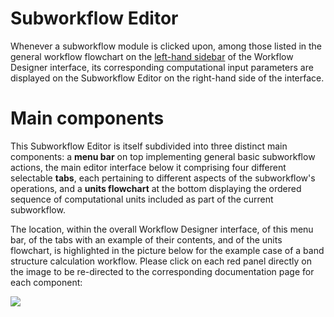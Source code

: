 # Subworkflow Editor

Whenever a subworkflow module is clicked upon, among those listed in the general workflow flowchart on the [left-hand sidebar](../sidebar.md) of the Workflow Designer interface, its corresponding computational input parameters are displayed on the Subworkflow Editor on the right-hand side of the interface.

# Main components

This Subworkflow Editor is itself subdivided into three distinct main components: a **menu bar** on top implementing general basic subworkflow actions, the main editor interface below it comprising four different selectable **tabs**, each pertaining to different aspects of the subworkflow's operations, and a **units flowchart** at the bottom displaying the ordered sequence of computational units included as part of the current subworkflow.  

The location, within the overall Workflow Designer interface, of this menu bar, of the tabs with an example of their contents, and of the units flowchart, is highlighted in the picture below for the example case of a band structure calculation workflow. Please click on each red panel directly on the image to be re-directed to the corresponding documentation page for each component:

<img src="/images/sw-editor-components.png" usemap="#mapname">
                                           
<map name="mapname">
<area shape="rect" coords="190,88,756,141" href="/workflow-designer/subworkflow-editor/actions-menu/">
<area shape="rect" coords="190,141,756,545" href="/workflow-designer/subworkflow-editor/tabs-general/">
<area shape="rect" coords="190,545,756,642" href="/workflow-designer/subworkflow-editor/units-flowchart/">
</map>
